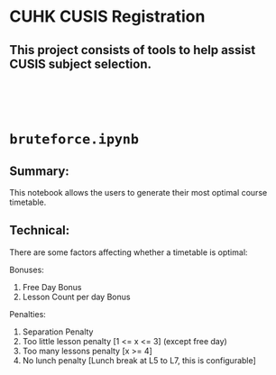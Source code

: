 # CUHK CUSIS Registration
## This project consists of tools to help assist CUSIS subject selection.

<br><br><br>

# `bruteforce.ipynb`
## Summary:
This notebook allows the users to generate their most optimal course timetable.
## Technical:
There are some factors affecting whether a timetable is optimal:

Bonuses:
1. Free Day Bonus
2. Lesson Count per day Bonus

Penalties:
1. Separation Penalty
2. Too little lesson penalty [1 <= x <= 3] (except free day)
3. Too many lessons penalty [x >= 4]
4. No lunch penalty [Lunch break at L5 to L7, this is configurable]

## 